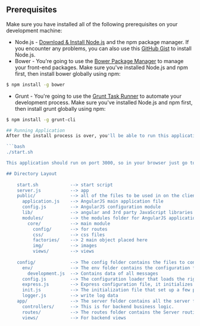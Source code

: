 ## Prerequisites
Make sure you have installed all of the following prerequisites on your development machine:
* Node.js - [Download & Install Node.js](http://www.nodejs.org/download/) and the npm package manager. If you encounter any problems, you can also use this [GitHub Gist](https://gist.github.com/isaacs/579814) to install Node.js.
* Bower - You're going to use the [Bower Package Manager](http://bower.io/) to manage your front-end packages. Make sure you've installed Node.js and npm first, then install bower globally using npm:

```bash
$ npm install -g bower
```

* Grunt - You're going to use the [Grunt Task Runner](http://gruntjs.com/) to automate your development process. Make sure you've installed Node.js and npm first, then install grunt globally using npm:

```bash
$ npm install -g grunt-cli

## Running Application
After the install process is over, you'll be able to run this application:

```bash
./start.sh

This application should run on port 3000, so in your browser just go to [http://localhost:3000](http://localhost:3000)

## Directory Layout
    
    start.sh            --> start script
    server.js           --> app
    public/             --> all of the files to be used in on the client side
      application.js    --> AngularJS main application file
      config.js         --> AngularJS configuration module
      lib/              --> angular and 3rd party JavaScript libraries
      modules/          --> the modules folder for AngularJS application modules
        core/           --> main module
          config/       --> for routes
          css/          --> css files
          factories/    --> 2 main object placed here
          img/          --> images
          views/        --> views
            
    config/             --> The config folder contains the files to configure application.
      env/              --> The env folder contains the configuration files loaded by the config.js file according to the current environment
        development.js  --> Contains data of all messages
      config.js         --> The configuration loader that loads the right configuration from the env folder
      express.js        --> Express configuration file, it initializes & configures the Express application
      init.js           --> The initialization file that set up a few project related configuraiton
      logger.js         --> write log data
    app/                --> The server folder contains all the server files of this application
      controllers/      --> This is for backend business logic.
      routes/           --> The routes folder contains the Server routing configuration files
      views/            --> For backend views
